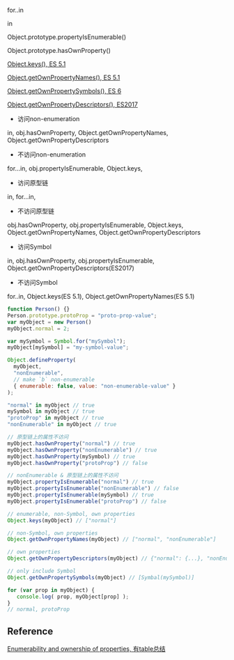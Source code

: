 for..in

in

Object.prototype.propertyIsEnumerable()

Object.prototype.hasOwnProperty()


[Object.keys(), ES 5.1](https://developer.mozilla.org/en-US/docs/Web/JavaScript/Reference/Global_Objects/Object/keys)

[Object.getOwnPropertyNames(), ES 5.1](https://developer.mozilla.org/en-US/docs/Web/JavaScript/Reference/Global_Objects/Object/getOwnPropertyNames)

[Object.getOwnPropertySymbols(), ES 6](https://developer.mozilla.org/en-US/docs/Web/JavaScript/Reference/Global_Objects/Object/getOwnPropertySymbols)

[Object.getOwnPropertyDescriptors(), ES2017](https://developer.mozilla.org/en-US/docs/Web/JavaScript/Reference/Global_Objects/Object/getOwnPropertyDescriptors)


* 访问non-enumeration

in, obj.hasOwnProperty, Object.getOwnPropertyNames, Object.getOwnPropertyDescriptors

* 不访问non-enumeration

for...in, obj.propertyIsEnumerable, Object.keys,

* 访问原型链

in, for...in,

* 不访问原型链

obj.hasOwnProperty, obj.propertyIsEnumerable, Object.keys, Object.getOwnPropertyNames, Object.getOwnPropertyDescriptors

* 访问Symbol

in, obj.hasOwnProperty, obj.propertyIsEnumerable, Object.getOwnPropertyDescriptors(ES2017)

* 不访问Symbol

for..in, Object.keys(ES 5.1), Object.getOwnPropertyNames(ES 5.1)

```js
function Person() {}
Person.prototype.protoProp = "proto-prop-value";
var myObject = new Person()
myObject.normal = 2;

var mySymbol = Symbol.for("mySymbol");
myObject[mySymbol] = "my-symbol-value";

Object.defineProperty(
  myObject,
  "nonEnumerable",
  // make `b` non-enumerable
  { enumerable: false, value: "non-enumerable-value" }
);

"normal" in myObject // true
mySymbol in myObject // true
"protoProp" in myObject // true
"nonEnumerable" in myObject // true

// 原型链上的属性不访问
myObject.hasOwnProperty("normal") // true
myObject.hasOwnProperty("nonEnumerable") // true
myObject.hasOwnProperty(mySymbol) // true
myObject.hasOwnProperty("protoProp") // false

// nonEnumerable & 原型链上的属性不访问
myObject.propertyIsEnumerable("normal") // true
myObject.propertyIsEnumerable("nonEnumerable") // false
myObject.propertyIsEnumerable(mySymbol) // true
myObject.propertyIsEnumerable("protoProp") // false

// enumerable, non-Symbol, own properties
Object.keys(myObject) // ["normal"]

// non-Symbol, own properties
Object.getOwnPropertyNames(myObject) // ["normal", "nonEnumerable"]

// own properties
Object.getOwnPropertyDescriptors(myObject) // {"normal": {...}, "nonEnumerable": {...},"Symbol(mySymbol)": {...}}

// only include Symbol
Object.getOwnPropertySymbols(myObject) // [Symbal(mySymbol)]

for (var prop in myObject) {
   console.log( prop, myObject[prop] );
}
// normal, protoProp
```

## Reference
[Enumerability and ownership of properties, 有table总结
](https://developer.mozilla.org/en-US/docs/Web/JavaScript/Enumerability_and_ownership_of_properties)
